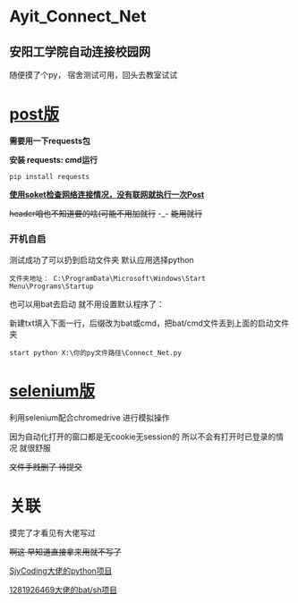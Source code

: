 

# Ayit_Connect_Net

## 安阳工学院自动连接校园网

随便摸了个py，  宿舍测试可用，回头去教室试试

# [post版](https://github.com/caravaned/Ayit_Connect_Net/blob/main/Connect_Net.py)

**需要用一下requests包**

**安装 requests:  cmd运行**

```
pip install requests
```

**<u>使用soket检查网络连接情况，没有联网就执行一次Post</u>**

~~header咱也不知道要的啥(可能不用加就行~~   -_-  ~~能用就行~~

### 开机自启

测试成功了可以扔到启动文件夹  默认应用选择python


```
文件夹地址： C:\ProgramData\Microsoft\Windows\Start Menu\Programs\Startup
```

也可以用bat去启动  就不用设置默认程序了：

​	新建txt填入下面一行，后缀改为bat或cmd，把bat/cmd文件丢到上面的启动文件夹

```
start python X:\你的py文件路径\Connect_Net.py
```



# [selenium版](#)

利用selenium配合chromedrive 进行模拟操作

因为自动化打开的窗口都是无cookie无session的   所以不会有打开时已登录的情况 就很舒服

~~文件手贱删了 待提交~~



# 关联

摸完了才看见有大佬写过 

~~啊这    早知道直接拿来用就不写了~~

[SjyCoding大佬的python项目](https://github.com/SjyCoding/ayit_autologin)

[1281926469大佬的bat/sh项目](https://github.com/1281926469/Ayit_Autologin_CampusNetwork)

